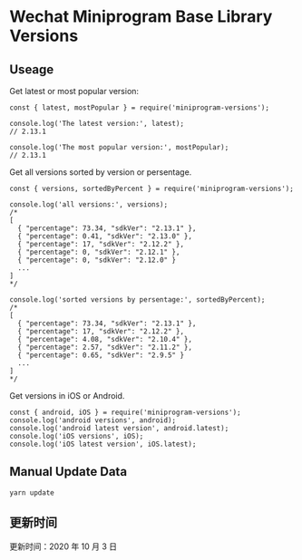 
# Wechat Miniprogram Base Library Versions

## Useage

Get latest or most popular version:

```;
const { latest, mostPopular } = require('miniprogram-versions');

console.log('The latest version:', latest);
// 2.13.1

console.log('The most popular version:', mostPopular);
// 2.13.1

```

Get all versions sorted by version or persentage.

```
const { versions, sortedByPercent } = require('miniprogram-versions');

console.log('all versions:', versions);
/*
[
  { "percentage": 73.34, "sdkVer": "2.13.1" },
  { "percentage": 0.41, "sdkVer": "2.13.0" },
  { "percentage": 17, "sdkVer": "2.12.2" },
  { "percentage": 0, "sdkVer": "2.12.1" },
  { "percentage": 0, "sdkVer": "2.12.0" }
  ...
]
*/

console.log('sorted versions by persentage:', sortedByPercent);
/*
[
  { "percentage": 73.34, "sdkVer": "2.13.1" },
  { "percentage": 17, "sdkVer": "2.12.2" },
  { "percentage": 4.08, "sdkVer": "2.10.4" },
  { "percentage": 2.57, "sdkVer": "2.11.2" },
  { "percentage": 0.65, "sdkVer": "2.9.5" }
  ...
]
*/
```

Get versions in iOS or Android.

```
const { android, iOS } = require('miniprogram-versions');
console.log('android versions', android);
console.log('android latest version', android.latest);
console.log('iOS versions', iOS);
console.log('iOS latest version', iOS.latest);
```

## Manual Update Data

```
yarn update
```

## 更新时间

更新时间：2020 年 10 月 3 日
